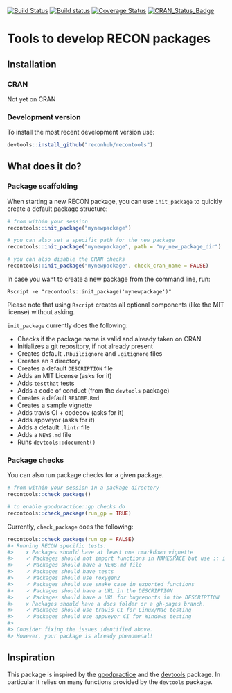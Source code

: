 
[![Build Status](https://travis-ci.org/reconhub/recontools.svg?branch=master)](https://travis-ci.org/reconhub/recontools) [![Build status](https://ci.appveyor.com/api/projects/status/wn4un3v2e3owts4l/branch/master?svg=true)](https://ci.appveyor.com/project/dirkschumacher/recontools/branch/master) [![Coverage Status](https://img.shields.io/codecov/c/github/reconhub/recontools/master.svg)](https://codecov.io/github/reconhub/recontools?branch=master) [![CRAN\_Status\_Badge](http://www.r-pkg.org/badges/version/recontools)](https://cran.r-project.org/package=recontools)

Tools to develop RECON packages
===============================

Installation
------------

### CRAN

Not yet on CRAN

### Development version

To install the most recent development version use:

``` r
devtools::install_github("reconhub/recontools")
```

What does it do?
----------------

### Package scaffolding

When starting a new RECON package, you can use `init_package` to quickly create a default package structure:

``` r
# from within your session
recontools::init_package("mynewpackage")

# you can also set a specific path for the new package
recontools::init_package("mynewpackage", path = "my_new_package_dir")

# you can also disable the CRAN checks
recontools::init_package("mynewpackage", check_cran_name = FALSE)
```

In case you want to create a new package from the command line, run:

    Rscript -e "recontools::init_package('mynewpackage')"

Please note that using `Rscript` creates all optional components (like the MIT license) without asking.

`init_package` currently does the following:

-   Checks if the package name is valid and already taken on CRAN
-   Initializes a git repository, if not already present
-   Creates default `.Rbuildignore` and `.gitignore` files
-   Creates an `R` directory
-   Creates a default `DESCRIPTION` file
-   Adds an MIT License (asks for it)
-   Adds `testthat` tests
-   Adds a code of conduct (from the `devtools` package)
-   Creates a default `README.Rmd`
-   Creates a sample vignette
-   Adds travis CI + codecov (asks for it)
-   Adds appveyor (asks for it)
-   Adds a default `.lintr` file
-   Adds a `NEWS.md` file
-   Runs `devtools::document()`

### Package checks

You can also run package checks for a given package.

``` r
# from within your session in a package directory
recontools::check_package()

# to enable goodpractice::gp checks do
recontools::check_package(run_gp = TRUE)
```

Currently, `check_package` does the following:

``` r
recontools::check_package(run_gp = FALSE)
#> Running RECON specific tests:
#>    x Packages should have at least one rmarkdown vignette
#>    ✓ Packages should not import functions in NAMESPACE but use :: instead
#>    ✓ Packages should have a NEWS.md file
#>    ✓ Packages should have tests
#>    ✓ Packages should use roxygen2
#>    ✓ Packages should use snake case in exported functions
#>    ✓ Packages should have a URL in the DESCRIPTION
#>    ✓ Packages should have a URL for bugreports in the DESCRIPTION
#>    x Packages should have a docs folder or a gh-pages branch.
#>    ✓ Packages should use travis CI for Linux/Mac testing
#>    ✓ Packages should use appveyor CI for Windows testing
#> 
#> Consider fixing the issues identified above.
#> However, your package is already phenomenal!
```

Inspiration
-----------

This package is inspired by the [goodpractice](https://github.com/MangoTheCat/goodpractice) and the [devtools](https://github.com/hadley/devtools) package. In particular it relies on many functions provided by the `devtools` package.
